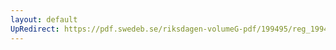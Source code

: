 ```yaml
---
layout: default
UpRedirect: https://pdf.swedeb.se/riksdagen-volumeG-pdf/199495/reg_199495/reg_199495_0204.pdf
---
```

